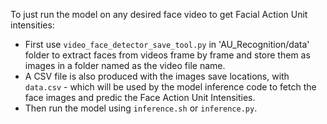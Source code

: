 To just run the model on any desired face video to get Facial Action Unit intensities:

* First use `video_face_detector_save_tool.py` in 'AU_Recognition/data' folder to extract faces from videos frame by frame and store them as images in a folder named as the video file name.
* A CSV file is also produced with the images save locations, with `data.csv` - which will be used by the model inference code to fetch the face images and predic the Face Action Unit Intensities.
* Then run the model using `inference.sh` or `inference.py`.
